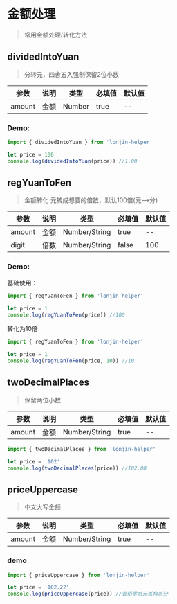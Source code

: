 # 金额处理

> 常用金额处理/转化方法

## dividedIntoYuan

> 分转元，四舍五入强制保留2位小数

| 参数   | 说明 | 类型   | 必填值 | 默认值 |
| ------ | ---- | ------ | ------ | ------ |
| amount | 金额 | Number | true   | --     |

### Demo:
```js
import { dividedIntoYuan } from 'lonjin-helper'

let price = 100
console.log(dividedIntoYuan(price)) //1.00
```

## regYuanToFen

> 金额转化 元转成想要的倍数，默认100倍(元-->分)

| 参数   | 说明 | 类型          | 必填值 | 默认值 |
| ------ | ---- | ------------- | ------ | ------ |
| amount | 金额 | Number/String | true   | --     |
| digit  | 倍数 | Number/String | false  | 100    |

### Demo:

基础使用：

```js
import { regYuanToFen } from 'lonjin-helper'

let price = 1
console.log(regYuanToFen(price)) //100
```

转化为10倍

```js
import { regYuanToFen } from 'lonjin-helper'

let price = 1
console.log(regYuanToFen(price, 10)) //10
```

## twoDecimalPlaces

> 保留两位小数

| 参数   | 说明 | 类型          | 必填值 | 默认值 |
| ------ | ---- | ------------- | ------ | ------ |
| amount | 金额 | Number/String | true   | --     |

```js
import { twoDecimalPlaces } from 'lonjin-helper'

let price = '102'
console.log(twoDecimalPlaces(price)) //102.00
```

## priceUppercase

> 中文大写金额

| 参数   | 说明 | 类型          | 必填值 | 默认值 |
| ------ | ---- | ------------- | ------ | ------ |
| amount | 金额 | Number/String | true   | --     |

### demo

```js
import { priceUppercase } from 'lonjin-helper'

let price = '102.22'
console.log(priceUppercase(price)) //壹佰零贰元贰角贰分
```